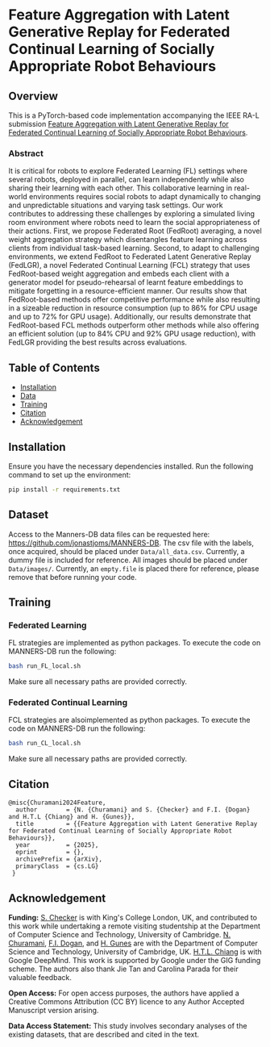 # Feature Aggregation with Latent Generative Replay for Federated Continual Learning of Socially Appropriate Robot Behaviours

## Overview
This is a PyTorch-based code implementation accompanying the IEEE RA-L submission [Feature Aggregation with Latent Generative Replay for Federated Continual Learning of Socially Appropriate Robot Behaviours](https://arxiv.org/abs/2405.15773). 
### Abstract
It is critical for robots to explore Federated Learning (FL) settings where several robots, deployed in parallel, can learn independently while also sharing their learning with each other. This collaborative learning in real-world environments requires social robots to adapt dynamically to changing and unpredictable situations and varying task settings. Our work contributes to addressing these challenges by exploring a simulated living room environment where robots need to learn the social appropriateness of their actions. First, we propose Federated Root (FedRoot) averaging, a novel weight aggregation strategy which disentangles feature learning across clients from individual task-based learning. Second, to adapt to challenging environments, we extend FedRoot to Federated Latent Generative Replay (FedLGR), a novel Federated Continual Learning (FCL) strategy that uses FedRoot-based weight aggregation and embeds each client with a generator model for pseudo-rehearsal of learnt feature embeddings to mitigate forgetting in a resource-efficient manner. Our results show that FedRoot-based methods offer competitive performance while also resulting in a sizeable reduction in resource consumption (up to 86% for CPU usage and up to 72% for GPU usage). Additionally, our results demonstrate that FedRoot-based FCL methods outperform other methods while also offering an efficient solution (up to 84% CPU and 92% GPU usage reduction), with FedLGR providing the best results across evaluations.

## Table of Contents


- [Installation](#installation)
- [Data](#dataset)
- [Training](#training)
- [Citation](#citation)
- [Acknowledgement](#acknowledgement)

## Installation

Ensure you have the necessary dependencies installed. Run the following command to set up the environment:

```bash
pip install -r requirements.txt
```

## Dataset

Access to the Manners-DB data files can be requested here: https://github.com/jonastjoms/MANNERS-DB.
The csv file with the labels, once acquired, should be placed under ```Data/all_data.csv```. Currently, a dummy file is included for reference.
All images should be placed under ```Data/images/```. Currently, an ```empty.file``` is placed there for reference, please remove that before running your code.

## Training

### Federated Learning
FL strategies are implemented as python packages. To execute the code on MANNERS-DB run the following:

```bash
bash run_FL_local.sh
```
Make sure all necessary paths are provided correctly. 

### Federated Continual Learning
FCL strategies are alsoimplemented as python packages. To execute the code on MANNERS-DB run the following:

```bash
bash run_CL_local.sh
```
Make sure all necessary paths are provided correctly. 


## Citation

```
@misc{Churamani2024Feature,  
  author        = {N. {Churamani} and S. {Checker} and F.I. {Dogan} and H.T.L {Chiang} and H. {Gunes}},  
  title         = {{Feature Aggregation with Latent Generative Replay for Federated Continual Learning of Socially Appropriate Robot Behaviours}},   
  year          = {2025},  
  eprint        = {},
  archivePrefix = {arXiv},
  primaryClass  = {cs.LG}
 }
```

## Acknowledgement
**Funding:** [S. Checker](https://www.sakshamchecker.com) is with King's College London, UK, and contributed to this work while undertaking a remote visiting studentship at the Department of Computer Science and Technology, University of Cambridge. 
[N. Churamani](https://nchuramani.github.io), [F.I. Dogan](https://www.irmakdogan.com), and [H. Gunes](https://www.cl.cam.ac.uk/~hg410/) are with the Department of Computer Science and Technology, University of Cambridge, UK.
[H.T.L. Chiang](https://sites.google.com/view/lewispro/home) is with Google DeepMind.
This work is supported by Google under the GIG funding scheme. The authors also thank Jie Tan and Carolina Parada for their valuable feedback.

**Open Access:** For open access purposes, the authors have applied a Creative Commons Attribution (CC BY) licence to any Author Accepted Manuscript version arising.

**Data Access Statement:** This study involves secondary analyses of the existing datasets, that are described and cited in the text. 

